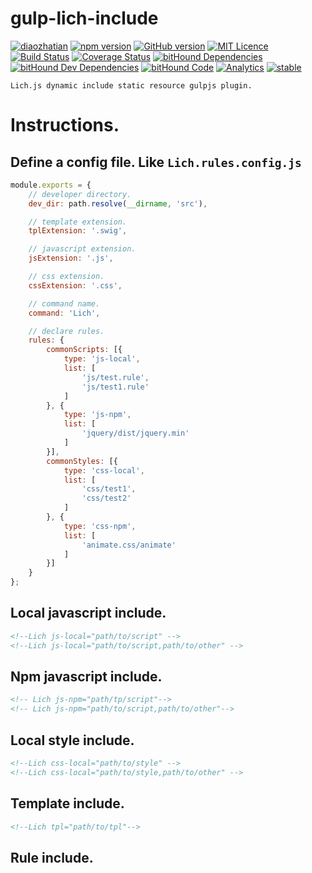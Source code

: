 # gulp-lich-include
[![diaozhatian](http://progressed.io/bar/100?title=%E5%B1%8C%E7%82%B8%E5%A4%A9)](http://github.com/dmoosocool/gulp-Lich-include)
[![npm version](https://badge.fury.io/js/gulp-lich-include.svg)](https://badge.fury.io/js/gulp-lich-include)
[![GitHub version](https://badge.fury.io/gh/dmoosocool%2Fgulp-lich-include.svg)](https://badge.fury.io/gh/dmoosocool%2Fgulp-lich-include)
[![MIT Licence](https://badges.frapsoft.com/os/mit/mit.svg?v=103)](https://opensource.org/licenses/mit-license.php)
[![Build Status](https://travis-ci.org/dmoosocool/gulp-Lich-include.svg?branch=master)](https://travis-ci.org/dmoosocool/gulp-Lich-include)
[![Coverage Status](https://coveralls.io/repos/github/dmoosocool/gulp-Lich-include/badge.svg?branch=master)](https://coveralls.io/github/dmoosocool/gulp-Lich-include?branch=master)
[![bitHound Dependencies](https://www.bithound.io/github/dmoosocool/gulp-Lich-include/badges/dependencies.svg)](https://www.bithound.io/github/dmoosocool/gulp-Lich-include/master/dependencies/npm)
[![bitHound Dev Dependencies](https://www.bithound.io/github/dmoosocool/gulp-Lich-include/badges/devDependencies.svg)](https://www.bithound.io/github/dmoosocool/gulp-Lich-include/master/dependencies/npm)
[![bitHound Code](https://www.bithound.io/github/dmoosocool/gulp-Lich-include/badges/code.svg)](https://www.bithound.io/github/dmoosocool/gulp-Lich-include)
[![Analytics](https://ga-beacon.appspot.com/UA-105257469-1/gulp-lich-include)](https://github.com/dmoosocool/gulp-Lich-include)
[![stable](http://badges.github.io/stability-badges/dist/stable.svg)](http://github.com/badges/stability-badges)

```
Lich.js dynamic include static resource gulpjs plugin.
```
# Instructions.
## Define a config file. Like `Lich.rules.config.js`

```javascript
module.exports = {
    // developer directory.
    dev_dir: path.resolve(__dirname, 'src'),

    // template extension.
    tplExtension: '.swig',

    // javascript extension.
    jsExtension: '.js',

    // css extension.
    cssExtension: '.css',

    // command name.
    command: 'Lich',

    // declare rules.
    rules: {
        commonScripts: [{
            type: 'js-local',
            list: [
                'js/test.rule',
                'js/test1.rule'
            ]
        }, {
            type: 'js-npm',
            list: [
                'jquery/dist/jquery.min'
            ]
        }],
        commonStyles: [{
            type: 'css-local',
            list: [
                'css/test1',
                'css/test2'
            ]
        }, {
            type: 'css-npm',
            list: [
                'animate.css/animate'
            ]
        }]
    }
};
```

## Local javascript include.
```HTML
<!--Lich js-local="path/to/script" -->
<!--Lich js-local="path/to/script,path/to/other" -->
```

## Npm javascript include.
```HTML
<!-- Lich js-npm="path/tp/script"-->
<!-- Lich js-npm="path/to/script,path/to/other"-->
```

## Local style include.
```HTML
<!--Lich css-local="path/to/style" -->
<!--Lich css-local="path/to/style,path/to/other" -->
```

## Template include.
```HTML
<!--Lich tpl="path/to/tpl"-->
```

## Rule include.
<!--Lich rule="rule"-->